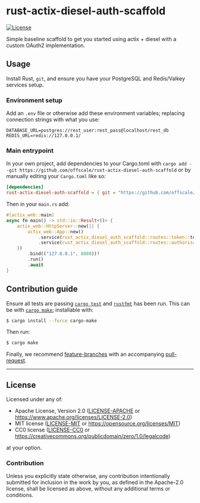 rust-actix-diesel-auth-scaffold
===============================
[![License](https://img.shields.io/badge/license-Apache--2.0%20OR%20MIT%20OR%20CC0--1.0-blue.svg)](https://opensource.org/licenses/Apache-2.0)

Simple baseline scaffold to get you started using actix + diesel with a custom OAuth2 implementation.

## Usage

Install Rust, `git`, and ensure you have your PostgreSQL and Redis/Valkey services setup.

### Environment setup

Add an `.env` file or otherwise add these environment variables; replacing connection strings with what you use:

    DATABASE_URL=postgres://rest_user:rest_pass@localhost/rest_db
    REDIS_URL=redis://127.0.0.1/

### Main entrypoint

In your own project, add dependencies to your Cargo.toml with `cargo add --git https://github.com/offscale/rust-actix-diesel-auth-scaffold` or by manually editing your `Cargo.toml` like so:
```toml
[dependencies]
rust-actix-diesel-auth-scaffold = { git = "https://github.com/offscale/rust-actix-diesel-auth-scaffold", version = "0.0.1" }
```

Then in your `main.rs` add:
```rs
#[actix_web::main]
async fn main() -> std::io::Result<()> {
    actix_web::HttpServer::new(|| {
        actix_web::App::new()
            .service(rust_actix_diesel_auth_scaffold::routes::token::token)
            .service(rust_actix_diesel_auth_scaffold::routes::authorisation::authorise)
    })
        .bind(("127.0.0.1", 8080))?
        .run()
        .await
}
```

## Contribution guide
Ensure all tests are passing [`cargo test`](https://doc.rust-lang.org/cargo/commands/cargo-test.html) and [`rustfmt`](https://github.com/rust-lang/rustfmt) has been run. This can be with [`cargo make`](https://github.com/sagiegurari/cargo-make); installable with:

```sh
$ cargo install --force cargo-make
```

Then run:
```sh
$ cargo make
```

Finally, we recommend [feature-branches](https://martinfowler.com/bliki/FeatureBranch.html) with an accompanying [pull-request](https://docs.github.com/en/pull-requests/collaborating-with-pull-requests/proposing-changes-to-your-work-with-pull-requests/about-pull-requests).
</small>

<hr/>

## License

Licensed under any of:

- Apache License, Version 2.0 ([LICENSE-APACHE](LICENSE-APACHE) or <https://www.apache.org/licenses/LICENSE-2.0>)
- MIT license ([LICENSE-MIT](LICENSE-MIT) or <https://opensource.org/licenses/MIT>)
- CC0 license ([LICENSE-CC0](LICENSE-CC0) or <https://creativecommons.org/publicdomain/zero/1.0/legalcode>)

at your option.

### Contribution

Unless you explicitly state otherwise, any contribution intentionally submitted
for inclusion in the work by you, as defined in the Apache-2.0 license, shall be
licensed as above, without any additional terms or conditions.
